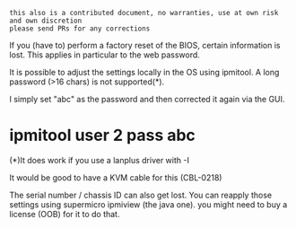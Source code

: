 ```
this also is a contributed document, no warranties, use at own risk and own discretion
please send PRs for any corrections
```
If you (have to) perform a factory reset of the BIOS, certain information is lost. This applies in particular to the web password.

It is possible to adjust the settings locally in the OS using ipmitool. A long password (>16 chars) is not supported(*).

I simply set "abc" as the password and then corrected it again via the GUI.

# ipmitool user 2 pass abc

(*)It does work if you use a lanplus driver with -I

It would be good to have a KVM cable for this (CBL-0218)


The serial number / chassis ID can also get lost. You can reapply those settings using supermicro ipmiview (the java one). you might need to buy a license (OOB) for it to do that.
